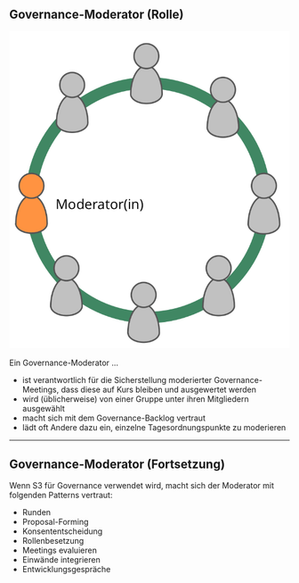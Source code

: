 ## Governance-Moderator (Rolle)

![right,fit](img/circle/facilitator.png)

Ein Governance-Moderator …

- ist verantwortlich für die Sicherstellung moderierter Governance-Meetings, dass diese auf Kurs bleiben und ausgewertet werden
- wird (üblicherweise) von einer Gruppe unter ihren Mitgliedern ausgewählt
- macht sich mit dem Governance-Backlog vertraut
- lädt oft Andere dazu ein, einzelne Tagesordnungspunkte zu moderieren

* * *

## Governance-Moderator (Fortsetzung)

Wenn S3 für Governance verwendet wird, macht sich der Moderator mit folgenden Patterns vertraut:

- Runden
- Proposal-Forming
- Konsententscheidung
- Rollenbesetzung
- Meetings evaluieren
- Einwände integrieren
- Entwicklungsgespräche